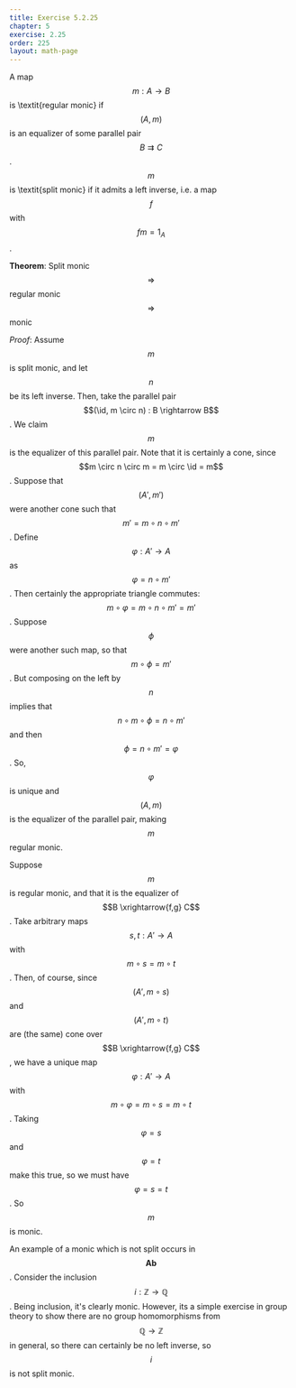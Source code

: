 ```yaml
---
title: Exercise 5.2.25
chapter: 5
exercise: 2.25
order: 225
layout: math-page
---
```



A map $$m : A \rightarrow B$$ is \textit{regular monic} if $$(A, m)$$ is an equalizer of some parallel pair $$B \rightrightarrows C$$.
$$m$$ is \textit{split monic} if it admits a left inverse, i.e. a map $$f$$ with $$fm = 1_A$$.

**Theorem**:
Split monic $$\Rightarrow$$ regular monic $$\Rightarrow$$ monic


*Proof*:
Assume $$m$$ is split monic, and let $$n$$ be its left inverse.
Then, take the parallel pair $$(\id, m \circ n) : B \rightarrow B$$.
We claim $$m$$ is the equalizer of this parallel pair.
Note that it is certainly a cone, since $$m \circ n \circ m = m \circ \id = m$$.
Suppose that $$(A', m')$$ were another cone such that $$m' = m \circ n \circ m'$$.
Define $$\varphi : A' \rightarrow A$$ as $$\varphi = n \circ m'$$.
Then certainly the appropriate triangle commutes: $$m \circ \varphi = m \circ n \circ m' = m'$$.
Suppose $$\phi$$ were another such map, so that $$m \circ \phi = m'$$.
But composing on the left by $$n$$ implies that $$n \circ m \circ \phi = n \circ m'$$ and then $$\phi = n \circ m' = \varphi$$.
So, $$\varphi$$ is unique and $$(A, m)$$ is the equalizer of the parallel pair, making $$m$$ regular monic.

Suppose $$m$$ is regular monic, and that it is the equalizer of $$B \xrightarrow{f,g} C$$.
Take arbitrary maps $$s, t: A' \rightarrow A$$ with $$m \circ s = m \circ t$$.
Then, of course, since $$(A', m \circ s)$$ and $$(A', m \circ t)$$ are (the same) cone over $$B \xrightarrow{f,g} C$$, we have a unique map $$\varphi : A' \rightarrow A$$ with $$m \circ \varphi = m \circ s = m \circ t$$.
Taking $$\varphi = s$$ and $$\varphi = t$$ make this true, so we must have $$\varphi = s = t$$.
So $$m$$ is monic.


An example of a monic which is not split occurs in $$\mathbf{Ab}$$.
Consider the inclusion $$i : \mathbb{Z} \rightarrow \mathbb{Q}$$.
Being inclusion, it's clearly monic.
However, its a simple exercise in group theory to show there are no group homomorphisms from $$\mathbb{Q} \rightarrow \mathbb{Z}$$ in general, so there can certainly be no left inverse, so $$i$$ is not split monic.